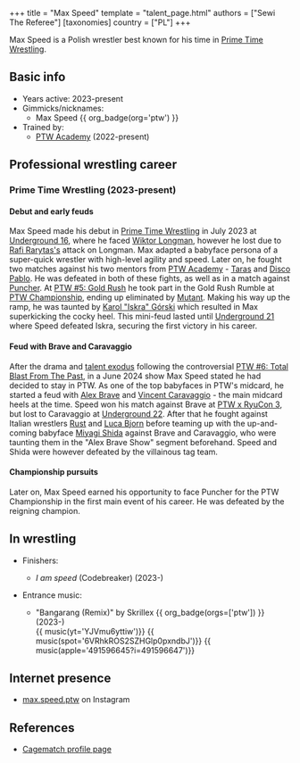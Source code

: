 +++
title = "Max Speed"
template = "talent_page.html"
authors = ["Sewi The Referee"]
[taxonomies]
country = ["PL"]
+++

Max Speed is a Polish wrestler best known for his time in [Prime Time Wrestling](@/o/ptw.md).

## Basic info

* Years active: 2023-present
* Gimmicks/nicknames:
  - Max Speed {{ org_badge(org='ptw') }}
* Trained by:
  - [PTW Academy](@/o/ptw-academy.md) (2022-present)

## Professional wrestling career

### Prime Time Wrestling (2023-present)

#### Debut and early feuds

Max Speed made his debut in [Prime Time Wrestling](@/o/ptw.md) in July 2023 at [Underground 16](@/e/ptw/2023-07-30-ptw-underground-16.md), where he faced [Wiktor Longman](@/w/wiktor-longman.md), however he lost due to [Rafi Rarytas's](@/w/rafi.md) attack on Longman.
Max adapted a babyface persona of a super-quick wrestler with high-level agility and speed.
Later on, he fought two matches against his two mentors from [PTW Academy](@/o/ptw-academy.md) - [Taras](@/w/taras.md) and [Disco Pablo](@/w/disco-pablo.md).
He was defeated in both of these fights, as well as in a match against [Puncher](@/w/puncher.md).
At [PTW #5: Gold Rush](@/e/ptw/2024-02-03-ptw-5-gold-rush.md) he took part in the Gold Rush Rumble at [PTW Championship](@/c/ptw-championship.md), ending up eliminated by [Mutant](@/w/mutant.md).
Making his way up the ramp, he was taunted by [Karol "Iskra" Górski](@/w/iskra.md) which resulted in Max superkicking the cocky heel. This mini-feud lasted until [Underground 21](@/e/ptw/2024-04-13-ptw-underground-21.md) where Speed defeated Iskra, securing the first victory in his career.

#### Feud with Brave and Caravaggio

After the drama and [talent exodus](@/a/ptw-exits.md) following the controversial [PTW #6: Total Blast From The Past](@/e/ptw/2024-05-11-ptw-6.md), in a June 2024 show Max Speed stated he had decided to stay in PTW.
As one of the top babyfaces in PTW's midcard, he started a feud with [Alex Brave](@/w/alex-brave.md) and [Vincent Caravaggio](@/w/vincent-caravaggio.md) - the main midcard heels at the time.
Speed won his match against Brave at [PTW x RyuCon 3](@/e/ptw/2024-07-07-ptw-x-ryucon.md), but lost to Caravaggio at [Underground 22](@/e/ptw/2024-08-25-ptw-underground-22.md). After that he fought against Italian wrestlers [Rust](@/w/rust.md) and [Luca Bjorn](@/w/luca-bjorn.md) before teaming up with the up-and-coming babyface [Miyagi Shida](@/w/miyagi-shida.md) against Brave and Caravaggio, who were taunting them in the "Alex Brave Show" segment beforehand. Speed and Shida were however defeated by the villainous tag team.

#### Championship pursuits

Later on, Max Speed earned his opportunity to face Puncher for the PTW Championship in the first main event of his career. He was defeated by the reigning champion.

## In wrestling

* Finishers:
  - _I am speed_ (Codebreaker) (2023-)

* Entrance music:
  - "Bangarang (Remix)" by Skrillex
 {{ org_badge(orgs=['ptw']) }} (2023-) <br>
 {{ music(yt='YJVmu6yttiw')}}
 {{ music(spot='6VRhkROS2SZHGlp0pxndbJ')}}
 {{ music(apple='491596645?i=491596647')}}

## Internet presence

* [max.speed.ptw](https://www.instagram.com/max.speed.ptw/) on Instagram

## References

* [Cagematch profile page](https://www.cagematch.net/?id=2&nr=28366)
